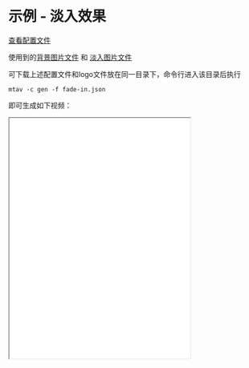 # 示例 - 淡入效果

[查看配置文件](examples/fade-in.json)

使用到的[背景图片文件](examples/bg.jpg) 和 [淡入图片文件](examples/animation-logo.png)

可下载上述配置文件和logo文件放在同一目录下，命令行进入该目录后执行

`mtav -c gen -f fade-in.json`  

即可生成如下视频： 


<iframe src="../examples/fade-in.mp4" style="width: 360px;height: 480px;" allowfullscreen></iframe>


